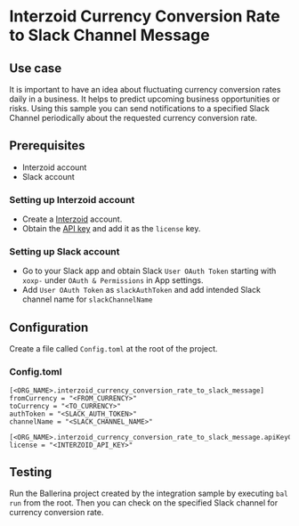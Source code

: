 # Interzoid Currency Conversion Rate to Slack Channel Message
## Use case
It is important to have an idea about fluctuating currency conversion rates daily in a business. It helps to predict upcoming business opportunities or risks. 
Using this sample you can send notifications to a specified Slack Channel periodically about the requested currency conversion rate.

## Prerequisites
* Interzoid account
* Slack account

### Setting up Interzoid account
* Create a [Interzoid](https://www.interzoid.com/register) account. 
* Obtain the [API key](https://www.interzoid.com/manage-api-account) and add it as the `license` key.

### Setting up Slack account
* Go to your Slack app and obtain Slack `User OAuth Token` starting with `xoxp-` under `OAuth & Permissions` in App settings. 
* Add `User OAuth Token` as `slackAuthToken` and add intended Slack channel name for `slackChannelName`

## Configuration
Create a file called `Config.toml` at the root of the project.

### Config.toml 

```
[<ORG_NAME>.interzoid_currency_conversion_rate_to_slack_message]
fromCurrency = "<FROM_CURRENCY>"
toCurrency = "<TO_CURRENCY>"
authToken = "<SLACK_AUTH_TOKEN>"
channelName = "<SLACK_CHANNEL_NAME>"

[<ORG_NAME>.interzoid_currency_conversion_rate_to_slack_message.apiKeyConfig]
license = "<INTERZOID_API_KEY>"
```

## Testing
Run the Ballerina project created by the integration sample by executing `bal run` from the root.
Then you can check on the specified Slack channel for currency conversion rate.

